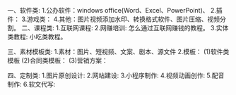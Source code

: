 一、软件类:
    1.公办软件：windows office(Word、Excel、PowerPoint)、
    2.插件：
    3.游戏类：
    4.其他：图片视频添加水印、转换格式软件、图片压缩、视频分割。
二、课程类:
    1.互联网课程:
    2.网赚培训: 怎么通过互联网赚钱的教程。
    3.实体类教程: 小吃类教程。

三、素材模板类:
    1.素材：图片、短视频、文案、剧本、源文件
    2.模板：
      (1)软件类模板
      (2)合同类模板：
      (3)营销方案：

四、定制类:
    1.图片原创设计:
    2.网站建设:
    3.小程序制作:
    4.视频动画创作:
    5.配音制作:
    6.软文代写: